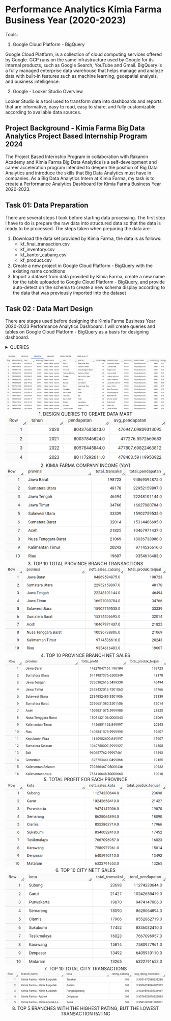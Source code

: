 # Performance Analytics Kimia Farma Business Year (2020-2023)

Tools:
1. Google Cloud Platform - BigQuery

Google Cloud Platform, is a collection of cloud computing services offered by Google. GCP runs on the same infrastructure used by Google for its internal products, such as Google Search, YouTube and Gmail. BigQuery is a fully managed enterprise data warehouse that helps manage and analyze data with built-in features such as machine learning, geospatial analysis, and business intelligence.

2. Google - Looker Studio Overview

Looker Studio is a tool used to transform data into dashboards and reports that are informative, easy to read, easy to share, and fully customizable according to available data sources.

## Project Background - Kimia Farma Big Data Analytics Project Based Internship Program 2024
The Project Based Internship Program in collaboration with Rakamin Academy and Kimia Farma Big Data Analytics is a self-development and career acceleration program intended to deepen the position of Big Data Analytics and introduce the skills that Big Data Analytics must have in companies. As a Big Data Analytics Intern at Kimia Farma, my task is to create a Performance Analytics Dashboard for Kimia Farma Business Year 2020-2023.

## Task 01: Data Preparation
There are several steps I took before starting data processing. The first step I have to do is prepare the raw data into structured data so that the data is ready to be processed. The steps taken when preparing the data are:
1. Download the data set provided by Kimia Farma, the data is as follows:
   - kf_final_transaction.csv
   - kf_inventory.csv
   - kf_kantor_cabang.csv
   - kf_product.csv
2. Create a new project in Google Cloud Platform - BigQuery with the existing name conditions
3. Import a dataset from data provided by Kimia Farma, create a new name for the table uploaded to Google Cloud Platform - BigQuery, and provide auto-detect on the schema to create a new schema display according to the data that was previously imported into the dataset

## Task 02 : Data Mart Design
There are stages used before designing the Kimia Farma Business Year 2020-2023 Performance Analytics Dashboard. I will create queries and tables on Google Cloud Platform - BigQuery as a basis for designing dashboard.
<details><summary>QUERIES</summary>

```sql
--ANALYZE AND DESIGN QUERIES TO CREATE DATA MART--
CREATE TABLE Kimia_Farma.Transaction_Analysis AS
SELECT 
    ft.transaction_id,
    ft.date,
    kc.branch_id,
    kc.branch_name,
    kc.kota,
    kc.provinsi,
    kc.rating AS rating_cabang,
    ft.customer_name,
    p.product_id,
    p.product_name,
    ft.price AS actual_price,
    ft.discount_percentage,
    CASE
        WHEN ft.price <= 50000 THEN 0.10
        WHEN ft.price > 50000 - 100000 THEN 0.15
        WHEN ft.price > 100000 - 300000 THEN 0.20
        WHEN ft.price > 300000 - 500000 THEN 0.25
        WHEN ft.price > 50000 THEN 0.30
        ELSE 0.30
    END AS persentase_gross_laba,
    ft.price * (1 - ft.discount_percentage) AS nett_sales,
    (ft.price * (1 - ft.discount_percentage) *
        CASE
            WHEN ft.price <= 50000 THEN 0.10
            WHEN ft.price > 50000 - 100000 THEN 0.15
            WHEN ft.price > 100000 - 300000 THEN 0.20
            WHEN ft.price > 300000 - 500000 THEN 0.25
            WHEN ft.price > 50000 THEN 0.30
            ELSE 0.30
      END) AS nett_profit,
    ft.rating AS rating_transaksi
FROM
    Kimia_Farma.kf_final_transaction AS ft
LEFT JOIN
    Kimia_Farma.kf_kantor_cabang AS kc ON ft.branch_id = kc.branch_id
LEFT JOIN
    Kimia_Farma.kf_product AS p ON ft.product_id = p.product_id
;

--CREATE AGGREGATE TABLE 1: KIMIA FARMA COMPANY INCOME YEAR-ON-YEAR--
CREATE TABLE Kimia_Farma.Pendapatan_Pertahun AS
SELECT
    EXTRACT(YEAR FROM date) AS tahun,
    SUM(nett_sales) AS pendapatan,
    AVG(nett_sales) AS avg_pendapatan
FROM
    `Kimia_Farma.Transaction_Analysis` 
GROUP BY
    tahun
ORDER BY
    tahun
;

--CREATE AGGREGATE TABLE 2: TOP 10 TOTAL PROVINCE BRANCH TRANSACTIONS--
CREATE TABLE Kimia_Farma.Top10_Total_Transaksi_Cabang_Provinsi AS 
SELECT 
    provinsi,
    COUNT(*) AS total_transaksi,
    SUM(nett_sales) AS total_pendapatan

FROM 
    `Kimia_Farma.Transaction_Analysis` 
GROUP BY 
    provinsi
ORDER BY 
    total_transaksi DESC
LIMIT 10
;

--CREATE AGGREGATE TABLE 3: TOP 10 PROVINCE BRANCH NETT SALES--
CREATE TABLE Kimia_Farma.Top10_Penjualan_Bersih_Cabang_Provinsi AS 
SELECT 
    provinsi, 
    SUM(nett_sales) AS nett_sales_cabang,
    COUNT(product_name) AS total_produk_terjual
FROM 
    `Kimia_Farma.Transaction_Analysis` 
GROUP BY 
    provinsi
ORDER BY 
    nett_sales_cabang DESC
LIMIT 10
;

--CREATE AGGREGATE TABLE 4: TOTAL PROFIT FOR EACH PROVINCE--
CREATE TABLE Kimia_Farma.Total_Profit_Masing2_Provinsi AS
SELECT
    provinsi,
    SUM(nett_profit) AS total_profit,
    COUNT(product_id) AS total_produk_terjual
FROM
    `Kimia_Farma.Transaction_Analysis`
GROUP BY
    provinsi
ORDER BY
    total_profit DESC
;

--CREATE AGGREGATE TABLE 5: TOP 10 CITY NETT SALES--
CREATE TABLE Kimia_Farma.Top10_Penjualan_Bersih_Kota AS 
SELECT 
    kota, 
    SUM(nett_sales) AS nett_sales_kota,
    COUNT(product_id) AS total_produk_terjual
FROM 
    `Kimia_Farma.Transaction_Analysis` 
GROUP BY 
    kota
ORDER BY 
    nett_sales_kota DESC
LIMIT 10
;

--CREATE AGGREGATE TABLE 6: TOP 10 TOTAL CITY TRANSACTIONS--
CREATE TABLE Kimia_Farma.Top10_Total_Transaksi_Kota AS 
SELECT 
    kota,
    COUNT(*) AS total_transaksi,
    SUM(nett_sales) AS total_pendapatan

FROM 
    `Kimia_Farma.Transaction_Analysis` 
GROUP BY 
    kota
ORDER BY 
    total_transaksi DESC
LIMIT 10
;

--CREATE AGGREGATE TABLE 7: TOP 5 BRANCHES WITH THE HIGHEST RATING, BUT THE LOWEST TRANSACTION RATING--
CREATE TABLE `Kimia_Farma.Top5_Cabang_Dengan_Rating_Tertinggi_Namun_Rating_Transaksi_Terendah` AS 
SELECT
    branch_name,
    kota,
    kc.rating AS rating_cabang,
    AVG(ft.rating) AS avg_rating_transaksi
FROM
    `Kimia_Farma.kf_final_transaction` AS ft
LEFT JOIN
    `Kimia_Farma.kf_kantor_cabang` AS kc
ON
    ft.branch_id = kc.branch_id
GROUP BY
    branch_name, kota, kc.rating
ORDER BY
    kc.rating DESC, AVG(ft.rating) ASC
LIMIT 5
;
```
</details>

<p align="center">
  <img src="/IMAGES/DESIGN QUERIES TO CREATE DATA MART.png">
  <br>1. DESIGN QUERIES TO CREATE DATA MART</br>
  
  <img src="/IMAGES/AGGREGATE TABLE 1 - KIMIA FARMA COMPANY INCOME (YoY).png">
  <br>2. KIMIA FARMA COMPANY INCOME (YoY)</br>

  <img src="IMAGES/AGGREGATE TABLE 2 - TOP 10 TOTAL PROVINCE BRANCH TRANSACTIONS.png">
  <br>3. TOP 10 TOTAL PROVINCE BRANCH TRANSACTIONS</br>

  <img src="IMAGES/AGGREGATE TABLE 3 - TOP 10 PROVINCE BRANCH NET SALES.png">
  <br>4. TOP 10 PROVINCE BRANCH NET SALES</br>

  <img src="IMAGES/AGGREGATE TABLE 4 - TOTAL PROFIT FOR EACH PROVINCE.png">
  <br>5. TOTAL PROFIT FOR EACH PROVINCE</br>

  <img src="IMAGES/AGGREGATE TABLE 5 - TOP 10 CITY NETT SALES.png">
  <br>6. TOP 10 CITY NETT SALES</br>
  
  <img src="IMAGES/AGGREGATE TABLE 6 - TOP 10 TOTAL CITY TRANSACTIONS.png">
  <br>7. TOP 10 TOTAL CITY TRANSACTIONS</br>

  <img src="IMAGES/AGGREGATE TABLE 7 - TOP 5 BRANCHES WITH THE HIGHEST RATING, BUT THE LOWEST TRANSACTION RATING.png">
  <br>8. TOP 5 BRANCHES WITH THE HIGHEST RATING, BUT THE LOWEST TRANSACTION RATING</br>
  
</p>
  
